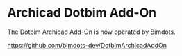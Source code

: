 # Archicad Dotbim Add-On

The Dotbim Archicad Add-On is now operated by Bimdots.

https://github.com/bimdots-dev/DotbimArchicadAddOn
